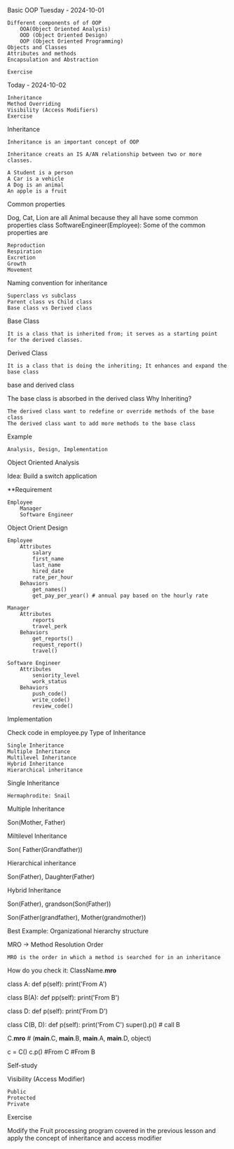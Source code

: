 Basic OOP
Tuesday - 2024-10-01

    Different components of of OOP
        OOA(Object Oriented Analysis)
        OOD (Object Oriented Design)
        OOP (Object Oriented Programming)
    Objects and Classes
    Attributes and methods
    Encapsulation and Abstraction

    Exercise

Today - 2024-10-02

    Inheritance
    Method Overriding
    Visibility (Access Modifiers)
    Exercise

Inheritance

    Inheritance is an important concept of OOP

    Inheritance creats an IS A/AN relationship between two or more classes.

    A Student is a person
    A Car is a vehicle
    A Dog is an animal
    An apple is a fruit

Common properties

Dog, Cat, Lion are all Animal because they all have some common properties
class SoftwareEngineer(Employee):
Some of the common properties are

    Reproduction
    Respiration
    Excretion
    Growth
    Movement

Naming convention for inheritance

    Superclass vs subclass
    Parent class vs Child class
    Base class vs Derived class

Base Class

    It is a class that is inherited from; it serves as a starting point for the derived classes.

Derived Class

    It is a class that is doing the inheriting; It enhances and expand the base class

base and derived class

The base class is absorbed in the derived class
Why Inheriting?

    The derived class want to redefine or override methods of the base class
    The derived class want to add more methods to the base class

Example

    Analysis, Design, Implementation

Object Oriented Analysis

Idea: Build a switch application

**Requirement

    Employee
        Manager
        Software Engineer

Object Orient Design

    Employee
        Attributes
            salary
            first_name
            last_name
            hired_date
            rate_per_hour
        Behaviors
            get_names()
            get_pay_per_year() # annual pay based on the hourly rate

    Manager
        Attributes
            reports
            travel_perk
        Behaviors
            get_reports()
            request_report()
            travel()

    Software Engineer
        Attributes
            seniority_level
            work_status
        Behaviors
            push_code()
            write_code()
            review_code()

Implementation

Check code in employee.py
Type of Inheritance

    Single Inheritance
    Multiple Inheritance
    Multilevel Inheritance
    Hybrid Inheritance
    Hierarchical inheritance

Single Inheritance

    Hermaphrodite: Snail

Multiple Inheritance

Son(Mother, Father)

Miltilevel Inheritance

Son( Father(Grandfather))

Hierarchical inheritance

Son(Father), Daughter(Father)

Hybrid Inheritance

Son(Father), grandson(Son(Father))

Son(Father(grandfather), Mother(grandmother))

Best Example: Organizational hierarchy structure

MRO -> Method Resolution Order

    MRO is the order in which a method is searched for in an inheritance

How do you check it: ClassName.__mro__

class A:
    def p(self):
        print('From A')
        
class B(A):
    def pp(self):
        print('From B')

class D:
    def p(self):
        print('From D')
        
class C(B, D):
    def p(self):
        print('From C')
        super().p() # call B


C.__mro__ # (__main__.C, __main__.B, __main__.A, __main__.D, object)

c = C()
c.p()
#From C
#From B

Self-study

Visibility (Access Modifier)

    Public
    Protected
    Private

Exercise

Modify the Fruit processing program covered in the previous lesson and apply the concept of inheritance and access modifier
